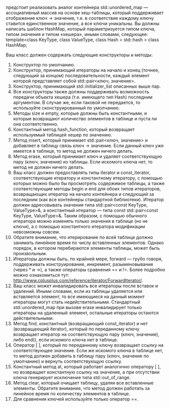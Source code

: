предстоит реализовать аналог контейнера std::unordered_map — ассоциативный массив на основе хеш-таблицы, который поддерживает отображение ключ -> значение, т.е. в соответствие каждому ключу ставится единственное значение, а все ключи уникальны. Вы должны написать шаблон HashMap, который параметризуется типом ключа, типом значения и типом «хешера», иными словами, следующее:
template<class KeyType, class ValueType, class Hash = std::hash<KeyType> > class HashMap;

Ваш класс должен содержать следующие конструкторы и методы:
1) Конструктор по умолчанию.
2) Конструктор, принимающий итераторы на начало и конец (точнее, следующий за концом) последовательности, каждый элемент которой представляет собой std::pair<ключ, значение>.
3) Конструктор, принимающий std::initializer_list описанных выше пар.
4) Все конструкторы также должны поддерживать возможность передачи объекта хешера (т.е. имеющего тип Hash) последним аргументом. В случае же, если таковой не передается, то используйте сконструированный по умолчанию.
5) Методы size и empty, которые должны быть константными, и которые возвращают количество элементов в таблице и пуста ли она соответственно.
6) Константный метод hash_function, который возвращает используемый таблицей хешер по значению.
7) Метод insert, который принимает std::pair<ключ, значение> и добавляет в таблицу связь ключ -> значение. Если данный ключ уже имеется в таблице, то метод не должен ничего делать.
8) Метод erase, который принимает ключ и удаляет соответствующую пару (ключ, значение) из таблицы. Если искомого ключа нет, то метод не должен ничего делать.
9) Ваш класс должен предоставлять типы iterator и const_iterator, соответствующие итератору и константному итератору, с помощью которых можно было бы просмотреть содержимое таблицы, а также соответствующие методы begin и end для обоих типов итераторов, возвращающих итератор на начало контейнера и следующий за последним (как все контейнеры стандартной библиотеки). Итератор должен адресовывать значения типа std::pair<const KeyType, ValueType>&, а константный итератор — типа const std::pair<const KeyType, ValueType>&. Таким образом, с помощью обычного итератора можно изменять только значения в таблице (но не ключи), а с помощью константного итератора модификации невозможны совсем.
10) Обратите внимание, что итерирование по всей таблице должно занимать линейное время по числу вставленных элементов. Однако порядок, в котором перебираются элементы таблицы, может быть произвольным.
11) Итераторы должны быть, по крайней мере, forward — грубо говоря, поддерживать конструирование, инкремент, разыменовывание (через * и ->), а также операторы сравнения == и !=. Более подробно можно ознакомиться тут: http://www.cplusplus.com/reference/iterator/ForwardIterator/.
12) Ваш класс может инвалидировать все итераторы после вставок и удалений. Иными словами, если из таблицы удаляется или вставляется элемент, то все имеющиеся на данный момент итераторы могут стать недействительными. Стандартный std::unordered_map при вызове erase инвалидирует только итераторы на удаленный элемент, остальные итераторы остаются действительными.
13) Метод find, константный (возвращающий const_iterator) и нет (возвращающий iterator), который по переданному ключу возвращает итератор на соответствующую пару (ключ, значение), либо end(), если искомого ключа нет в таблице.
14) Оператор [ ], который по переданному ключу возвращает ссылку на соответствующее значение. Если же искомого ключа в таблице нет, то метод должен добавить в таблицу пару (ключ, значение по умолчанию) и вернуть соответствующую ссылку.
15) Константный метод at, который работает аналогично оператору [ ], но возвращает константную ссылку на значение, а при отсутствии ключа генерирует исключение типа std::out_of_range.
16) Метод clear, который очищает таблицу, удаляя все вставленные элементы. Обратите внимание, что метод должен работать за линейное время по количеству элементов в таблице.
17) Для сравнения ключей используйте только оператор ==.

